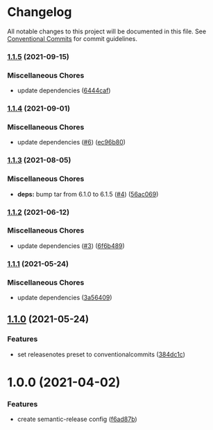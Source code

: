 # Changelog

All notable changes to this project will be documented in this file. See
[Conventional Commits](https://conventionalcommits.org) for commit guidelines.

### [1.1.5](https://github.com/rweich/semantic-release-config/compare/v1.1.4...v1.1.5) (2021-09-15)


### Miscellaneous Chores

* update dependencies ([6444caf](https://github.com/rweich/semantic-release-config/commit/6444cafe09b2542f85121343e89e5956052502c8))

### [1.1.4](https://github.com/rweich/semantic-release-config/compare/v1.1.3...v1.1.4) (2021-09-01)


### Miscellaneous Chores

* update dependencies ([#6](https://github.com/rweich/semantic-release-config/issues/6)) ([ec96b80](https://github.com/rweich/semantic-release-config/commit/ec96b802b1ad7c1bafaf8539a2b91db895fccc18))

### [1.1.3](https://github.com/rweich/semantic-release-config/compare/v1.1.2...v1.1.3) (2021-08-05)


### Miscellaneous Chores

* **deps:** bump tar from 6.1.0 to 6.1.5 ([#4](https://github.com/rweich/semantic-release-config/issues/4)) ([56ac069](https://github.com/rweich/semantic-release-config/commit/56ac069c8f7723a2653b4a51a955e357bc520397))

### [1.1.2](https://github.com/rweich/semantic-release-config/compare/v1.1.1...v1.1.2) (2021-06-12)


### Miscellaneous Chores

* update dependencies ([#3](https://github.com/rweich/semantic-release-config/issues/3)) ([6f6b489](https://github.com/rweich/semantic-release-config/commit/6f6b489b2fcbbeda93e2a2822a12bcc37c13f670))

### [1.1.1](https://github.com/rweich/semantic-release-config/compare/v1.1.0...v1.1.1) (2021-05-24)


### Miscellaneous Chores

* update dependencies ([3a56409](https://github.com/rweich/semantic-release-config/commit/3a564098fc0d3eb2f512d20e565c52ac7b82c3c5))

## [1.1.0](https://github.com/rweich/semantic-release-config/compare/v1.0.0...v1.1.0) (2021-05-24)


### Features

* set releasenotes preset to conventionalcommits ([384dc1c](https://github.com/rweich/semantic-release-config/commit/384dc1cb415389eb636b0acc04555ed67de330df))

# 1.0.0 (2021-04-02)


### Features

* create semantic-release config ([f6ad87b](https://github.com/rweich/semantic-release-config/commit/f6ad87bf5de7d3a039220dc1ac60585b4fb62bbb))

